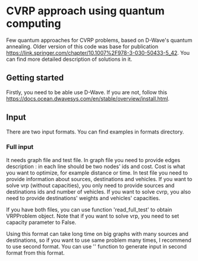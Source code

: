 # CVRP approach using quantum computing

Few quantum approaches for CVRP problems, based on D-Wave's quantum annealing. Older version of this code was base for publication https://link.springer.com/chapter/10.1007%2F978-3-030-50433-5_42. You can find more detailed description of solutions in it.

## Getting started

Firstly, you need to be able use D-Wave. If you are not, follow this https://docs.ocean.dwavesys.com/en/stable/overview/install.html.

## Input

There are two input formats. You can find examples in formats directory.

### Full input

It needs graph file and test file. In graph file you need to provide edges description : in each line should be two nodes' ids and cost. Cost is what you want to optimize, for example distance or time. In test file you need to provide information about sources, destinations and vehicles. If you want to solve vrp (without capacities), you only need to provide sources and destinations ids and number of vehicles. If you want to solve cvrp, you also need to provide destinations' weights and vehicles' capacities. 

If you have both files, you can use function 'read_full_test' to obtain VRPProblem object. Note that if you want to solve vrp, you need to set capacity parameter to False.

Using this format can take long time on big graphs with many sources and destinations, so if you want to use same problem many times, I recommend to use second format. You can use '' function to generate input in second format from this format.
